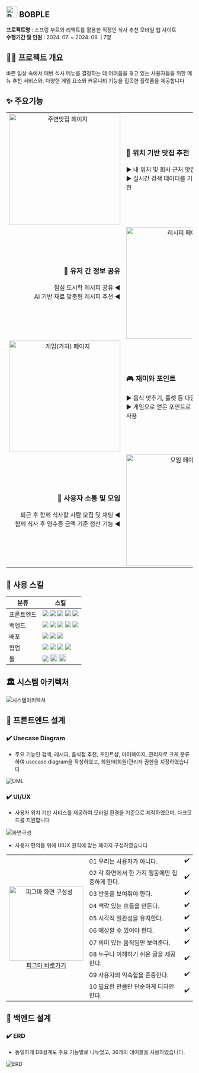<h2><img src="https://github.com/user-attachments/assets/f8c9f7d9-68d4-4179-9bfd-b05790db56bd" alt="BOBPLE 마스코트" height="30"/> BOBPLE</h2>

<b>프로젝트명</b> : 스프링 부트와 리액트를 활용한 직장인 식사 추천 모바일 웹 사이트
<br/>
<b>수행기간 및 인원</b> : 2024. 07. ~ 2024. 08. | 7명

<h2>✍🏻 프로젝트 개요</h2>
바쁜 일상 속에서 매번 식사 메뉴를 결정하는 데 어려움을 겪고 있는 사용자들을 위한 
메뉴 추천 서비스와, 다양한 게임 요소와 커뮤니티 기능을 접목한 플랫폼을 제공합니다

<h2>✨ 주요기능</h2>
<table>
    <tbody>
        <tr>
            <td align="center">
                <img src="https://github.com/user-attachments/assets/7b5ac95d-2adf-4d61-9e7e-999700228c9d" height="300" alt="주변맛집 페이지">
            </td>
            <td >
                <h3 style="margin:0">📍 위치 기반 맛집 추천</h3>
                <br/>
                ▶ 내 위치 및 회사 근처 맛집 지도 제공
                <br/>
                ▶ 실시간 검색 데이터를 기반으로 한 메뉴 추천
            </td>
        </tr>
        <tr>
            <td align="right">
                <h3 style="margin:0">📝 유저 간 정보 공유</h3>
                <br/>
                점심 도시락 레시피 공유 ◀
                <br/>
                AI 기반 재료 맞춤형 레시피 추천 ◀
            </td>
            <td align="center">
                <img src="https://github.com/user-attachments/assets/65b6c871-51b8-4d74-bcc4-29a51fa53f2c" height="300" alt="레시피 페이지">
            </td>
        </tr>
        <tr>
            <td align="center">
                <img src="https://github.com/user-attachments/assets/8fdfbea8-7a93-4a33-9bf2-b28d61151d1d" height="300" alt="게임(가챠) 페이지">
            </td>
            <td >
                <h3 style="margin:0">🎮 재미와 포인트</h3>
                <br/>
                ▶ 음식 맞추기, 룰렛 등 다양한 게임 제공
                <br/>
                ▶ 게임으로 얻은 포인트로 기프티콘 구매 및 사용
            </td>
        </tr>
        <tr>
            <td align="right">
                <h3 style="margin:0">💬 사용자 소통 및 모임</h3>
                <br/>
                퇴근 후 함께 식사할 사람 모집 및 채팅 ◀
                <br/>
                함께 식사 후 영수증 금액 기준 정산 기능 ◀
            </td>
            <td align="center">
                <img src="https://github.com/user-attachments/assets/7c635459-8d51-4060-a9c6-bc0b8f8464fb" height="300" alt="모임 페이지">
            </td>
        </tr>
    </tbody>
</table>

<h2>🔨 사용 스킬</h2>
  <table>
    <thead>
      <tr>
        <th>분류</th>
        <th>스킬</th>
      </tr>
    </thead>
    <tbody>
      <tr>
        <td>프론트엔드</td>
        <td>
          <img src="https://img.shields.io/badge/react-61DAFB?style=for-the-badge&logo=react&logoColor=white">
          <img src="https://img.shields.io/badge/html5-E34F26?style=for-the-badge&logo=html5&logoColor=white">
          <img src="https://img.shields.io/badge/css3-1572B6?style=for-the-badge&logo=css3&logoColor=white">
          <img src="https://img.shields.io/badge/javascript-F7DF1E?style=for-the-badge&logo=javascript&logoColor=white">
          <img src="https://img.shields.io/badge/sass-CC6699?style=for-the-badge&logo=sass&logoColor=white">
        </td>
      </tr>
      <tr>
        <td>
          백엔드
        </td>
        <td>
          <img src="https://img.shields.io/badge/Java-007396?style=for-the-badge&logo=OpenJDK&logoColor=white">
          <img src="https://img.shields.io/badge/mysql-4479A1?style=for-the-badge&logo=mysql&logoColor=white">
          <img src="https://img.shields.io/badge/springboot-6DB33F?style=for-the-badge&logo=springboot&logoColor=white">
          <img src="https://img.shields.io/badge/springsecurity-6DB33F?style=for-the-badge&logo=springsecurity&logoColor=white">
          <img src="https://img.shields.io/badge/nodedotjs-5FA04E?style=for-the-badge&logo=nodedotjs&logoColor=white">
        </td>
      </tr>
      <tr>
        <td>
          배포
        </td>
        <td>
          <img src="https://img.shields.io/badge/naver cloud platform-03C75A?style=for-the-badge&logo=naver&logoColor=white">
          <img src="https://img.shields.io/badge/jenkins-D24939?style=for-the-badge&logo=jenkins&logoColor=white">
          <img src="https://img.shields.io/badge/docker-2496ED?style=for-the-badge&logo=docker&logoColor=white">
        </td>
      </tr>
      <tr>
        <td>
          협업
        </td>
        <td>
          <img src="https://img.shields.io/badge/github-181717?style=for-the-badge&logo=github&logoColor=white"> 
          <img src="https://img.shields.io/badge/notion-000000?style=for-the-badge&logo=notion&logoColor=white"> 
          <img src="https://img.shields.io/badge/figma-F24E1E?style=for-the-badge&logo=figma&logoColor=white">
          <img src="https://img.shields.io/badge/googlesheets-34A853?style=for-the-badge&logo=googlesheets&logoColor=white">
        </td>
      </tr>
      <tr>
        <td>
          툴
        </td>
        <td>
            <img src="https://img.shields.io/badge/IntelliJ idea-000000?style=for-the-badge&logo=intellijidea&logoColor=white">
            <img src="https://img.shields.io/badge/photoshop-31A8FF?style=for-the-badge&logo=adobephotoshop&logoColor=white" height="20">
            <img src="https://img.shields.io/badge/Illustrator-FF9A00?style=for-the-badge&logo=adobeillustrator&logoColor=white" height="20">
        </td>
      </tr>
    </tbody>
  </table>

<h2>🏛️ 시스템 아키텍처</h2>
<img src="https://github.com/user-attachments/assets/5b2044ce-2b5f-4d42-8592-0d088299b5d6" alt="시스템아키텍쳐">

<h2>🔎 프론트엔드 설계</h2>
<h3>✔️ Usecase Diagram</h3>

- 주요 기능인 검색, 레시피, 음식점 추천, 포인트샵, 마이페이지, 관리자로 크게 분류하여 usecase diagram을 작성하였고, 회원/비회원/관리자 권한을 지정하였습니다
<img src="https://github.com/user-attachments/assets/87a545ce-0f54-4d18-8914-b3395f8af9cd" alt="UML">

<h3>✔️ UI/UX</h3>

- 사용자 위치 기반 서비스를 제공하여 모바일 환경을 기준으로 제작하였으며, 다크모드를 지원합니다
<img src="https://github.com/user-attachments/assets/edfbb009-b73d-4f74-b30d-dfcafb793c99" alt="화면구성">

- 사용자 편의를 위해 UIUX 원칙에 맞는 페이지 구성하였습니다
<table>
    <tbody>
        <tr>
            <td rowspan="10" align="center">
                <img src="https://github.com/user-attachments/assets/35c205da-740b-40c4-8a0b-462d9a514bf3" width="200" alt="피그마 화면 구성성"><br/>
                <a href="https://www.figma.com/design/xnf3CbLiNLAnZZK7cSGdJh/BOBPLE?node-id=0-1&t=O2Ja6ZHjRpJfrnDB-1">피그마 바로가기</a>
            </td>
            <td>
            01 우리는 사용자가 아니다.
            </td>
            <td>
                ✔️
            </td>
        </tr>
        <tr>
            <td>
                02 각 화면에서 한 가지 행동에만 집중하게 한다.
            </td>
            <td>
                ✔️
            </td>
        </tr>
        <tr>
            <td>
                03 반응을 보여줘야 한다.
            </td>
            <td>
                ✔️
            </td>
        </tr>
        <tr>
            <td>
                04 맥락 있는 흐름을 만든다.
            </td>
            <td>
                ✔️
            </td>
        </tr>
        <tr>
            <td>
                05 시각적 일관성을 유지한다.
            </td>
            <td>
                ✔️
            </td>
        </tr>
        <tr>
            <td>
                06 예상할 수 있어야 한다.
            </td>
            <td>
                ✔️
            </td>
        </tr>
        <tr>
            <td>
                07 의미 있는 움직임만 보여준다.
            </td>
            <td>
                ✔️
            </td>
        </tr>
        <tr>
            <td>
                08 누구나 이해하기 쉬운 글을 제공한다.
            </td>
            <td>
                ✔️
            </td>
        </tr>
        <tr>
            <td>
                09 사용자의 익숙함을 존중한다.
            </td>
            <td>
                ✔️
            </td>
        </tr>
        <tr>
            <td>
                10 필요한 만큼만 단순하게 디자인한다.
            </td>
            <td>
                ✔️
            </td>
        </tr>
    </tbody>
</table>

<h2>🔎 백엔드 설계</h2>
<h3>✔️ ERD</h3>

- 동일하게 DB설계도 주요 기능별로 나누었고, 36개의 테이블을 사용하였습니다.
<img src="https://github.com/user-attachments/assets/d773105a-88a1-4fcf-a9e7-9854e08ecc52" alt="ERD">
